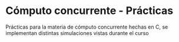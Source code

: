 # Cómputo concurrente - Prácticas

Prácticas para la materia de cómputo concurrente hechas en 
C, se implementan distintas simulaciones vistas durante el curso

